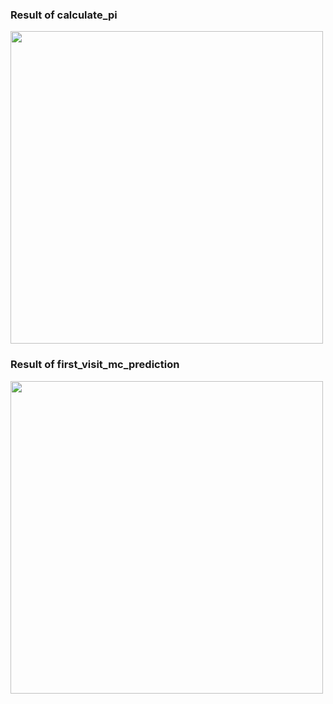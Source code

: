 ### Result of calculate_pi
<img src="http://cdn.sshpark.com.cn/20190918165129.png" width="500px" />

### Result of first_visit_mc_prediction
<img src="http://cdn.sshpark.com.cn/20190918164927.png" width="500px" />